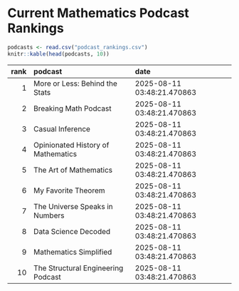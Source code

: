 # Current Mathematics Podcast Rankings


``` r
podcasts <- read.csv("podcast_rankings.csv")
knitr::kable(head(podcasts, 10))
```

| rank | podcast                            | date                       |
|-----:|:-----------------------------------|:---------------------------|
|    1 | More or Less: Behind the Stats     | 2025-08-11 03:48:21.470863 |
|    2 | Breaking Math Podcast              | 2025-08-11 03:48:21.470863 |
|    3 | Casual Inference                   | 2025-08-11 03:48:21.470863 |
|    4 | Opinionated History of Mathematics | 2025-08-11 03:48:21.470863 |
|    5 | The Art of Mathematics             | 2025-08-11 03:48:21.470863 |
|    6 | My Favorite Theorem                | 2025-08-11 03:48:21.470863 |
|    7 | The Universe Speaks in Numbers     | 2025-08-11 03:48:21.470863 |
|    8 | Data Science Decoded               | 2025-08-11 03:48:21.470863 |
|    9 | Mathematics Simplified             | 2025-08-11 03:48:21.470863 |
|   10 | The Structural Engineering Podcast | 2025-08-11 03:48:21.470863 |
